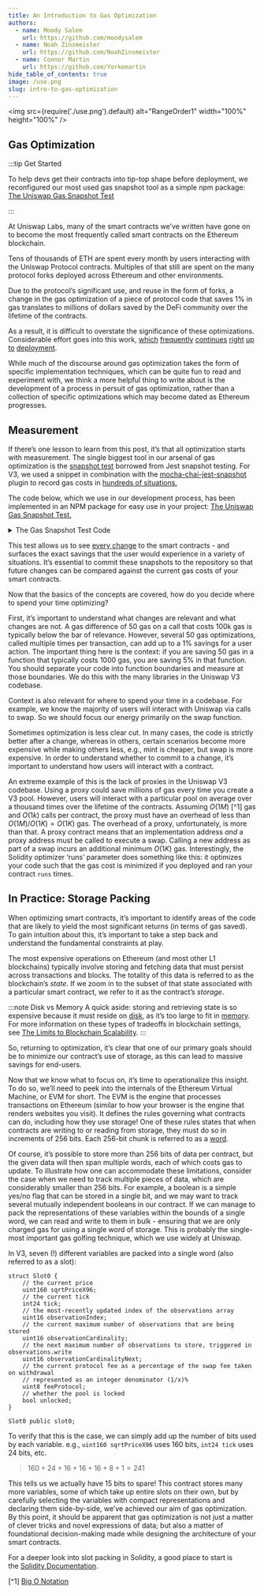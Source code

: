 ```yaml
---
title: An Introduction to Gas Optimization
authors:
  - name: Moody Salem
    url: https://github.com/moodysalem
  - name: Noah Zinsmeister
    url: https://github.com/NoahZinsmeister
  - name: Connor Martin
    url: https://github.com/Yorkemartin
hide_table_of_contents: true
image: /use.png
slug: intro-to-gas-optimization
---
```


<div class="blog">

<img src={require('./use.png').default} alt="RangeOrder1" width="100%" height="100%" />

<p></p>

## Gas Optimization

:::tip Get Started

To help devs get their contracts into tip-top shape before deployment, we reconfigured our most used gas snapshot tool as a simple npm package: [The Uniswap Gas Snapshot Test](https://www.npmjs.com/package/@uniswap/snapshot-gas-cost)

:::

At Uniswap Labs, many of the smart contracts we’ve written have gone on to become the most frequently called smart contracts on the Ethereum blockchain.

Tens of thousands of ETH are spent every month by users interacting with the Uniswap Protocol contracts. Multiples of that still are spent on the many protocol forks deployed across Ethereum and other environments.

Due to the protocol’s significant use, and reuse in the form of forks, a change in the gas optimization of a piece of protocol code that saves 1% in gas translates to millions of dollars saved by the DeFi community over the lifetime of the contracts.

As a result, it is difficult to overstate the significance of these optimizations. Considerable effort goes into this work, [which](https://github.com/Uniswap/v3-core/commit/705be1eefc56a3620afe96a725c3a68951e8d4a9) [frequently](https://github.com/Uniswap/v3-core/commit/7689aa8e2adecbcf94198f79cb4f230d0419d009) [continues](https://github.com/Uniswap/v3-core/commit/225399176cf1fa562aa74345b7885e1244d95417) [right](https://github.com/Uniswap/v3-core/commit/ebcdb5225a3cf4188f4752f59fe52e6b0071909d) [up](https://github.com/Uniswap/v3-core/commit/49ce1c3a600e4c0e22e272b2144a3082663cb1ea) [to](https://github.com/Uniswap/v3-core/commit/5b485192df944273882397d804d13c2e4ebb25da) [deployment](https://github.com/Uniswap/v3-core/commit/723f90cbea93fc09ff06303bd4db03ce3b0847a1).

While much of the discourse around gas optimization takes the form of specific implementation techniques, which can be quite fun to read and experiment with, we think a more helpful thing to write about is the development of a process in persuit of gas optimization, rather than a collection of specific optimizations which may become dated as Ethereum progresses.

## Measurement

If there’s one lesson to learn from this post, it’s that all optimization starts with measurement. The single biggest tool in our arsenal of gas optimization is the [snapshot test](https://jestjs.io/docs/snapshot-testing) borrowed from Jest snapshot testing. For V3, we used a snippet in combination with the [mocha-chai-jest-snapshot](https://www.npmjs.com/package/mocha-chai-jest-snapshot) plugin to record gas costs in [hundreds of situations.](https://github.com/Uniswap/v3-core/blob/ed88be38ab2032d82bf10ac6f8d03aa631889d48/test/__snapshots__/UniswapV3Pool.gas.spec.ts.snap)

The code below, which we use in our development process, has been implemented in an NPM package for easy use in your project: [The Uniswap Gas Snapshot Test.](https://www.npmjs.com/package/@uniswap/snapshot-gas-cost)

<details>
<summary> The Gas Snapshot Test Code </summary>

```typescript
import {
  TransactionReceipt,
  TransactionResponse,
} from "@ethersproject/abstract-provider";
import { expect } from "./expect";
import { Contract, BigNumber, ContractTransaction } from "ethers";

export default async function snapshotGasCost(
  x:
    | TransactionResponse
    | Promise<TransactionResponse>
    | ContractTransaction
    | Promise<ContractTransaction>
    | TransactionReceipt
    | Promise<BigNumber>
    | BigNumber
    | Contract
    | Promise<Contract>
): Promise<void> {
  const resolved = await x;
  if ("deployTransaction" in resolved) {
    const receipt = await resolved.deployTransaction.wait();
    expect(receipt.gasUsed.toNumber()).toMatchSnapshot();
  } else if ("wait" in resolved) {
    const waited = await resolved.wait();
    expect(waited.gasUsed.toNumber()).toMatchSnapshot();
  } else if (BigNumber.isBigNumber(resolved)) {
    expect(resolved.toNumber()).toMatchSnapshot();
  }
}
```

</details>

This test allows us to see [every change](https://github.com/Uniswap/v3-core/pull/455/files#diff-9dd2638a0155da6d7dcf09f3866954da30e66e6a3569a6aa7794604e51ad030c) to the smart contracts - and surfaces the exact savings that the user would experience in a variety of situations. It’s essential to commit these snapshots to the repository so that future changes can be compared against the current gas costs of your smart contracts.

Now that the basics of the concepts are covered, how do you decide where to spend your time optimizing?

First, it’s important to understand what changes are relevant and what changes are not. A gas difference of 50 gas on a call that costs 100k gas is typically below the bar of relevance. However, several 50 gas optimizations, called multiple times per transaction, can add up to a 1% savings for a user action. The important thing here is the context: if you are saving 50 gas in a function that typically costs 1000 gas, you are saving 5% in that function. You should separate your code into function boundaries and measure at those boundaries. We do this with the many libraries in the Uniswap V3 codebase.

Context is also relevant for where to spend your time in a codebase. For example, we know the majority of users will interact with Uniswap via calls to swap. So we should focus our energy primarily on the swap function.

Sometimes optimization is less clear cut. In many cases, the code is strictly better after a change, whereas in others, certain scenarios become more expensive while making others less, e.g., mint is cheaper, but swap is more expensive. In order to understand whether to commit to a change, it’s important to understand how users will interact with a contract.

An extreme example of this is the lack of proxies in the Uniswap V3 codebase. Using a proxy could save millions of gas every time you create a V3 pool. However, users will interact with a particular pool on average over a thousand times over the lifetime of the contracts. Assuming $O(1M)$ [^1] gas and $O(1k)$ calls per contract, the proxy must have an overhead of less than $O(1M) / O(1K) = O(1K)$ gas. The overhead of a proxy, unfortunately, is more than that. A proxy contract means that an implementation address *and* a proxy address must be called to execute a swap. Calling a new address as part of a swap incurs an additional minimum $O(1K)$ gas. Interestingly, the Solidity optimizer ‘runs’ parameter does something like this: it optimizes your code such that the gas cost is minimized if you deployed and ran your contract `runs` times.

## In Practice: Storage Packing

When optimizing smart contracts, it’s important to identify areas of the code that are likely to yield the most significant returns (in terms of gas saved). To gain intuition about this, it’s important to take a step back and understand the fundamental constraints at play.

The most expensive operations on Ethereum (and most other L1 blockchains) typically involve storing and fetching data that must persist across transactions and blocks. The totality of this data is referred to as the blockchain’s *state*. If we zoom in to the subset of that state associated with a particular smart contract, we refer to it as the contract’s *storage*.

:::note Disk vs Memory
A quick aside: storing and retrieving state is so expensive because it must reside on [disk](https://en.wikipedia.org/wiki/Disk_storage), as it’s too large to fit in [memory](https://en.wikipedia.org/wiki/Random-access_memory). For more information on these types of tradeoffs in blockchain settings, see [The Limits to Blockchain Scalability](https://vitalik.ca/general/2021/05/23/scaling.html).
:::

So, returning to optimization, it’s clear that one of our primary goals should be to minimize our contract’s use of storage, as this can lead to massive savings for end-users.

Now that we know what to focus on, it’s time to operationalize this insight. To do so, we’ll need to peek into the internals of the Ethereum Virtual Machine, or EVM for short. The EVM is the engine that processes transactions on Ethereum (similar to how your browser is the engine that renders websites you visit). It defines the rules governing what contracts can do, including how they use storage! One of these rules states that when contracts are writing to or reading from storage, they must do so in increments of 256 bits. Each 256-bit chunk is referred to as a [word](<https://en.wikipedia.org/wiki/Word_(computer_architecture)>).

Of course, it’s possible to store more than 256 bits of data per contract, but the given data will then span multiple words, each of which costs gas to update. To illustrate how one can accommodate these limitations, consider the case when we need to track multiple pieces of data, which are considerably smaller than 256 bits. For example, a boolean is a simple yes/no flag that can be stored in a single bit, and we may want to track several mutually independent booleans in our contract. If we can manage to pack the representations of these variables within the bounds of a single word, we can read and write to them in bulk - ensuring that we are only charged gas for using a single word of storage. This is probably the single-most important gas golfing technique, which we use widely at Uniswap.

In V3, seven (!) different variables are packed into a single word (also referred to as a slot):

```solidity
struct Slot0 {
	// the current price
	uint160 sqrtPriceX96;
	// the current tick
	int24 tick;
	// the most-recently updated index of the observations array
	uint16 observationIndex;
	// the current maximum number of observations that are being stored
	uint16 observationCardinality;
	// the next maximum number of observations to store, triggered in observations.write
	uint16 observationCardinalityNext;
	// the current protocol fee as a percentage of the swap fee taken on withdrawal
	// represented as an integer denominator (1/x)%
	uint8 feeProtocol;
	// whether the pool is locked
	bool unlocked;
}

Slot0 public slot0;
```

To verify that this is the case, we can simply add up the number of bits used by each variable. e.g., `uint160 sqrtPriceX96` uses 160 bits, `int24 tick` uses 24 bits, etc.

> $160 + 24 + 16 + 16 + 16 + 8 + 1 = 241$

This tells us we actually have 15 bits to spare! This contract stores many more variables, some of which take up entire slots on their own, but by carefully selecting the variables with compact representations and declaring them side-by-side, we’ve achieved our aim of gas optimization. By this point, it should be apparent that gas optimization is not just a matter of clever tricks and novel expressions of data; but also a matter of foundational decision-making made while designing the architecture of your smart contracts.

For a deeper look into slot packing in Solidity, a good place to start is the [Solidity Documentation](https://docs.soliditylang.org/en/latest/internals/layout_in_storage.html).

[^1] [Big O Notation](https://en.wikipedia.org/wiki/Big_O_notation)

</div>
